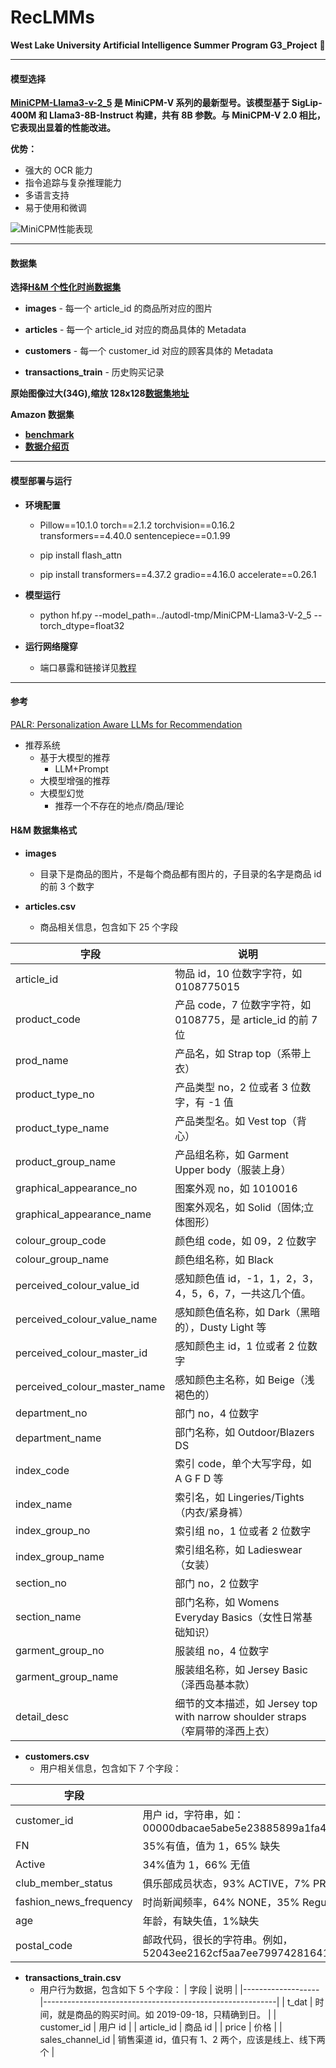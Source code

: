 # RecLMMs

**West Lake University Artificial Intelligence Summer Program G3_Project** :rocket:

---

#### 模型选择

**[MiniCPM-Llama3-v-2_5][1] 是 MiniCPM-V 系列的最新型号。该模型基于 SigLip-400M 和 Llama3-8B-Instruct 构建，共有 8B 参数。与 MiniCPM-V 2.0 相比，它表现出显着的性能改进。**

**优势：**

- 强大的 OCR 能力
- 指令追踪与复杂推理能力
- 多语言支持
- 易于使用和微调

![MiniCPM性能表现](https://cdn-uploads.huggingface.co/production/uploads/64abc4aa6cadc7aca585dddf/v2KE3wqQgM05ZW3dH2wbx.png)

[1]: (https://huggingface.co/openbmb/MiniCPM-Llama3-V-2_5)

---

#### 数据集

**选择[H&M 个性化时尚数据集][3]**

- **images** - 每一个 article_id 的商品所对应的图片

- **articles** - 每一个 article_id 对应的商品具体的 Metadata

- **customers** - 每一个 customer_id 对应的顾客具体的 Metadata

- **transactions_train** - 历史购买记录

**原始图像过大(34G),缩放 128x128[数据集地址][5]**

[5]: https://www.kaggle.com/datasets/odins0n/handm-dataset-128x128?select=images_128_128
[3]: https://www.kaggle.com/competitions/h-and-m-personalized-fashion-recommendations/overview

**Amazon 数据集**

- **[benchmark][7]**
- **[数据介绍页][6]**

[7]: https://paperswithcode.com/dataset/amazon-review
[6]: https://nijianmo.github.io/amazon/index.html

---

#### 模型部署与运行

- **环境配置**

  - Pillow==10.1.0
    torch==2.1.2
    torchvision==0.16.2
    transformers==4.40.0
    sentencepiece==0.1.99

  - pip install flash_attn
  - pip install transformers==4.37.2 gradio==4.16.0 accelerate==0.26.1

- **模型运行**
  - python hf.py --model_path=../autodl-tmp/MiniCPM-Llama3-V-2_5 --torch_dtype=float32
- **运行网络隧穿**
  - 端口暴露和链接详见[教程][4]

[4]: https://www.autodl.com/docs/ssh_proxy/

---

#### 参考

[PALR: Personalization Aware LLMs for Recommendation][2]

[2]: https://arxiv.org/abs/2305.07622

- 推荐系统
  - 基于大模型的推荐
    - LLM+Prompt
  - 大模型增强的推荐
  - 大模型幻觉
    - 推荐一个不存在的地点/商品/理论

#### H&M 数据集格式

- **images**

  - 目录下是商品的图片，不是每个商品都有图片的，子目录的名字是商品 id 的前 3 个数字

- **articles.csv**
  - 商品相关信息，包含如下 25 个字段

| 字段                         | 说明                                                                          |
| ---------------------------- | ----------------------------------------------------------------------------- |
| article_id                   | 物品 id，10 位数字字符，如 0108775015                                         |
| product_code                 | 产品 code，7 位数字字符，如 0108775，是 article_id 的前 7 位                  |
| prod_name                    | 产品名，如 Strap top（系带上衣）                                              |
| product_type_no              | 产品类型 no，2 位或者 3 位数字，有 -1 值                                      |
| product_type_name            | 产品类型名。如 Vest top（背心）                                               |
| product_group_name           | 产品组名称，如 Garment Upper body（服装上身）                                 |
| graphical_appearance_no      | 图案外观 no，如 1010016                                                       |
| graphical_appearance_name    | 图案外观名，如 Solid（固体;立体图形）                                         |
| colour_group_code            | 颜色组 code，如 09，2 位数字                                                  |
| colour_group_name            | 颜色组名称，如 Black                                                          |
| perceived_colour_value_id    | 感知颜色值 id，-1，1，2，3，4，5，6，7，一共这几个值。                        |
| perceived_colour_value_name  | 感知颜色值名称，如 Dark（黑暗的），Dusty Light 等                             |
| perceived_colour_master_id   | 感知颜色主 id，1 位或者 2 位数字                                              |
| perceived_colour_master_name | 感知颜色主名称，如 Beige（浅褐色的）                                          |
| department_no                | 部门 no，4 位数字                                                             |
| department_name              | 部门名称，如 Outdoor/Blazers DS                                               |
| index_code                   | 索引 code，单个大写字母，如 A G F D 等                                        |
| index_name                   | 索引名，如 Lingeries/Tights（内衣/紧身裤）                                    |
| index_group_no               | 索引组 no，1 位或者 2 位数字                                                  |
| index_group_name             | 索引组名称，如 Ladieswear（女装）                                             |
| section_no                   | 部门 no，2 位数字                                                             |
| section_name                 | 部门名称，如 Womens Everyday Basics（女性日常基础知识）                       |
| garment_group_no             | 服装组 no，4 位数字                                                           |
| garment_group_name           | 服装组名称，如 Jersey Basic（泽西岛基本款）                                   |
| detail_desc                  | 细节的文本描述，如 Jersey top with narrow shoulder straps（窄肩带的泽西上衣） |

- **customers.csv**
  - 用户相关信息，包含如下 7 个字段：

| 字段                   | 说明                                                                                           |
| ---------------------- | ---------------------------------------------------------------------------------------------- |
| customer_id            | 用户 id，字符串，如：00000dbacae5abe5e23885899a1fa44253a17956c6d1c3d25f88aa139fdfc657          |
| FN                     | 35%有值，值为 1，65% 缺失                                                                      |
| Active                 | 34%值为 1，66% 无值                                                                            |
| club_member_status     | 俱乐部成员状态，93% ACTIVE，7% PRE-CREATE（预先创建）                                          |
| fashion_news_frequency | 时尚新闻频率，64% NONE，35% Regularly（有规律地），1% 其它值                                   |
| age                    | 年龄，有缺失值，1%缺失                                                                         |
| postal_code            | 邮政代码，很长的字符串。例如，52043ee2162cf5aa7ee79974281641c6f11a68d276429a91f8ca0d4b6efa8100 |

- **transactions_train.csv**
  - 用户行为数据，包含如下 5 个字段：
    | 字段 | 说明 |
    |-------------------|----------------------------------------------------------|
    | t_dat | 时间，就是商品的购买时间。如 2019-09-18，只精确到日。 |
    | customer_id | 用户 id |
    | article_id | 商品 id |
    | price | 价格 |
    | sales_channel_id | 销售渠道 id，值只有 1、2 两个，应该是线上、线下两个 |
